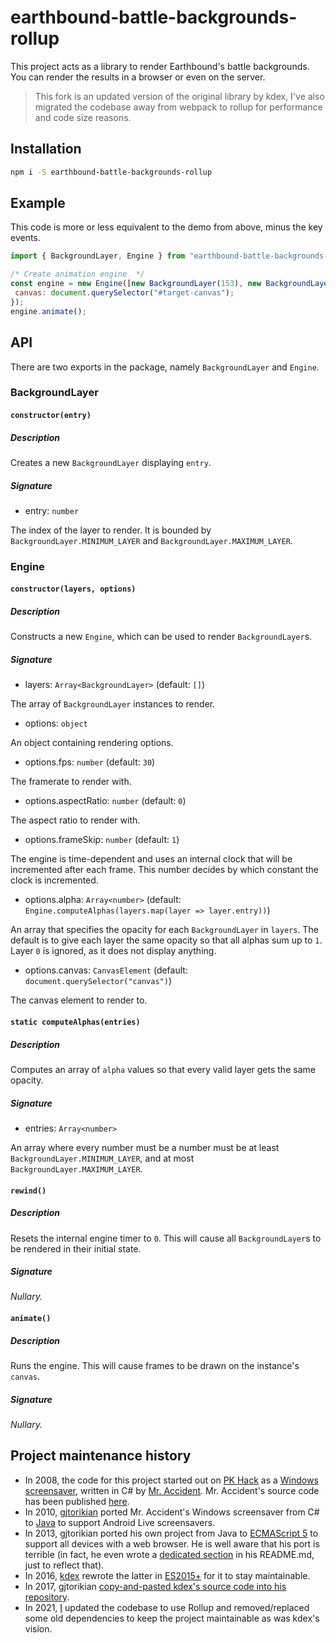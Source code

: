 # earthbound-battle-backgrounds-rollup

This project acts as a library to render Earthbound's battle backgrounds. You can render the results in a browser or even on the server.

> This fork is an updated version of the original library by kdex, I've also migrated the codebase away from webpack to rollup for performance and code size reasons.

<!---
## What is this?

Earthbound, also known as *Mother 2* in Japan, is a SNES game released in 1994. This project displays Earthbound's battle backgrounds. In order to render the frames, currently a [Canvas 2D context](https://www.w3.org/TR/2dcontext/) is used. I'd be happy to use a [WebGL 2 context](https://www.khronos.org/registry/webgl/specs/latest/2.0/) once support is more wide-spread.

## Is there a demo?

Yes. You can find a full-screen demo [here](https://kdex.github.io/earthbound-battle-backgrounds).

- Use `[←]` and `[→]` to change layer 1.
- Use `[↑]` and `[↓]` to change layer 2.

If you edit the URL manually, you can also add/remove layers.

The source code for the demo can be found [here](https://github.com/kdex/kdex.github.io/tree/master/earthbound-battle-backgrounds).
--->

## Installation

```bash
npm i -S earthbound-battle-backgrounds-rollup
```

## Example

This code is more or less equivalent to the demo from above, minus the key events.

```js
import { BackgroundLayer, Engine } from "earthbound-battle-backgrounds-rollup";

/* Create animation engine  */
const engine = new Engine([new BackgroundLayer(153), new BackgroundLayer(298)], {
 canvas: document.querySelector("#target-canvas");
});
engine.animate();
```

## API

There are two exports in the package, namely `BackgroundLayer` and `Engine`.

### BackgroundLayer

#### `constructor(entry)`

##### Description

Creates a new `BackgroundLayer` displaying `entry`.

##### Signature

- entry: `number`

 The index of the layer to render. It is bounded by `BackgroundLayer.MINIMUM_LAYER` and `BackgroundLayer.MAXIMUM_LAYER`.

### Engine

#### `constructor(layers, options)`

##### Description

Constructs a new `Engine`, which can be used to render `BackgroundLayer`s.

##### Signature

- layers: `Array<BackgroundLayer>` (default: `[]`)

The array of `BackgroundLayer` instances to render.

- options: `object`

An object containing rendering options.

- options.fps: `number` (default: `30`)

The framerate to render with.

- options.aspectRatio: `number` (default: `0`)

The aspect ratio to render with.

- options.frameSkip: `number` (default: `1`)

The engine is time-dependent and uses an internal clock that will be incremented after each frame. This number decides by which constant the clock is incremented.
  
- options.alpha: `Array<number>` (default: `Engine.computeAlphas(layers.map(layer => layer.entry))`)

An array that specifies the opacity for each `BackgroundLayer` in `layers`. The default is to give each layer the same opacity so that all alphas sum up to `1`. Layer `0` is ignored, as it does not display anything.
  
- options.canvas: `CanvasElement` (default: `document.querySelector("canvas")`)

The canvas element to render to.

#### `static computeAlphas(entries)`

##### Description

Computes an array of `alpha` values so that every valid layer gets the same opacity.

##### Signature

- entries: `Array<number>`

 An array where every number must be a number must be at least `BackgroundLayer.MINIMUM_LAYER`, and at most `BackgroundLayer.MAXIMUM_LAYER`.

#### `rewind()`

##### Description

Resets the internal engine timer to `0`. This will cause all `BackgroundLayer`s to be rendered in their initial state.

##### Signature

*Nullary.*

#### `animate()`

##### Description

Runs the engine. This will cause frames to be drawn on the instance's `canvas`.

##### Signature

*Nullary.*

## Project maintenance history

- In 2008, the code for this project started out on [PK Hack](http://starmen.net/pkhack/) as a [Windows screensaver](https://forum.starmen.net/forum/Fan/Games/Kraken-EB-Battle-Animation-Screensaver/first), written in C# by [Mr. Accident](https://forum.starmen.net/members/168). Mr. Accident's source code has been published [here](https://github.com/gjtorikian/kraken).
- In 2010, [gjtorikian](https://github.com/gjtorikian) ported Mr. Accident's Windows screensaver from C# to [Java](https://github.com/gjtorikian/Earthbound-Battle-Backgrounds) to support Android Live screensavers.
- In 2013, gjtorikian ported his own project from Java to [ECMAScript 5](https://github.com/gjtorikian/Earthbound-Battle-Backgrounds-JS) to support all devices with a web browser. He is well aware that his port is terrible (in fact, he even wrote a [dedicated section](https://github.com/gjtorikian/Earthbound-Battle-Backgrounds-JS/blob/a82659ddf7a893cc46c2ba05ddf310d32ca21a17/README.md#why-is-this-code-so-terrible) in his README.md, just to reflect that).
- In 2016, [kdex](https://github.com/kdex) rewrote the latter in [ES2015+](https://github.com/kdex/earthbound-battle-backgrounds) for it to stay maintainable.
- In 2017, gjtorikian [copy-and-pasted kdex's source code into his repository](https://github.com/gjtorikian/Earthbound-Battle-Backgrounds-JS/issues/7).
- In 2021, [I](https://github.com/Kaleidosium) updated the codebase to use Rollup and removed/replaced some old dependencies to keep the project maintainable as was kdex's vision.
